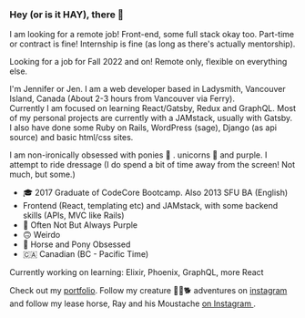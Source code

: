 ### Hey (or is it HAY), there 👋

I am looking for a remote job! Front-end, some full stack okay too. Part-time or contract is fine! Internship is fine (as long as there's actually mentorship).

Looking for a job for Fall 2022 and on! Remote only, flexible on everything else. 

I'm Jennifer or Jen. I am a web developer based in Ladysmith, Vancouver Island, Canada (About 2-3 hours from Vancouver via Ferry).  
Currently I am focused on learning React/Gatsby, Redux and GraphQL. Most of my personal projects are currently with a JAMstack, usually with Gatsby. I also have done some Ruby on Rails, WordPress (sage), Django (as api source) and basic html/css sites.

I am non-ironically obsessed with ponies 🐴 . unicorns 🦄   and purple. I attempt to ride dressage (I do spend a bit of time away from the screen! Not much, but some.)

- 🎓   2017 Graduate of CodeCore Bootcamp. Also 2013 SFU BA (English)
- Frontend (React, templating etc) and JAMstack, with some backend skills (APIs, MVC like Rails)
- 💜 Often Not But Always Purple
- 🙃 Weirdo 
- 🐴 Horse and Pony Obsessed 
- 🇨🇦 Canadian (BC - Pacific Time)

Currently working on learning: Elixir, Phoenix, GraphQL, more React  

Check out my [portfolio](http://www.jenniferchow.ca/). 
Follow my creature 🐴🐐🐕   adventures on [instagram](https://www.instagram.com/thejennego/) and follow my lease horse, Ray and his Moustache [on Instagram ](https://www.instagram.com/rayhorsemoustache). 
